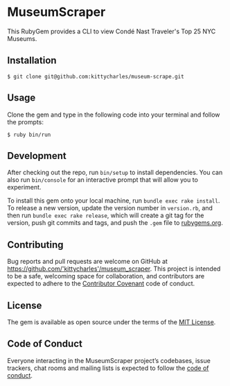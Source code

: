 # MuseumScraper

This RubyGem provides a CLI to view Condé Nast Traveler's Top 25 NYC Museums.

## Installation

```
$ git clone git@github.com:kittycharles/museum-scrape.git
```

## Usage
Clone the gem and type in the following code into your terminal and follow the prompts:
```
$ ruby bin/run
```

## Development

After checking out the repo, run `bin/setup` to install dependencies. You can also run `bin/console` for an interactive prompt that will allow you to experiment.

To install this gem onto your local machine, run `bundle exec rake install`. To release a new version, update the version number in `version.rb`, and then run `bundle exec rake release`, which will create a git tag for the version, push git commits and tags, and push the `.gem` file to [rubygems.org](https://rubygems.org).

## Contributing

Bug reports and pull requests are welcome on GitHub at https://github.com/'kittycharles'/museum_scraper. This project is intended to be a safe, welcoming space for collaboration, and contributors are expected to adhere to the [Contributor Covenant](http://contributor-covenant.org) code of conduct.

## License

The gem is available as open source under the terms of the [MIT License](https://opensource.org/licenses/MIT).

## Code of Conduct

Everyone interacting in the MuseumScraper project’s codebases, issue trackers, chat rooms and mailing lists is expected to follow the [code of conduct](https://github.com/'kittycharles'/museum_scraper/blob/master/CODE_OF_CONDUCT.md).

